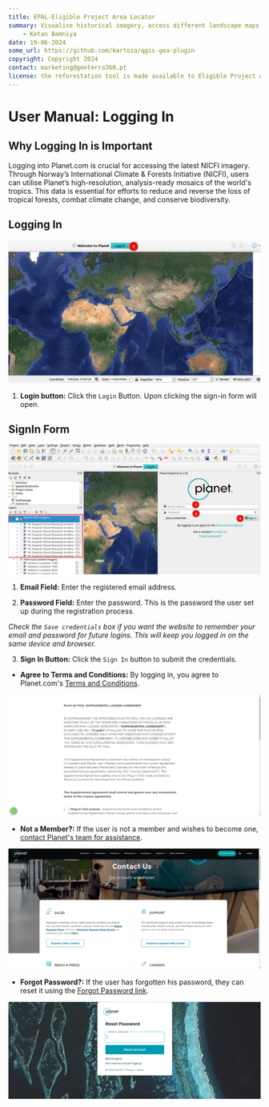 ```yaml
---
title: EPAL-Eligible Project Area Locator
summary: Visualise historical imagery, access different landscape maps and generate reports for potential afforestation sites.
    - Ketan Bamniya
date: 19-06-2024
some_url: https://github.com/kartoza/qgis-gea-plugin
copyright: Copyright 2024
contact: marketing@geoterra360.pt
license: the reforestation tool is made available to Eligible Project Area Locator (EPAL) under a non-exclusive, sub-licensable, perpetual, irrevocable, royalty-free licence. This which allows EPAL to use and replicate the QGIS plugin and tool for the appointed project areas in Kenya, Uganda, and Malawi; and any other carbon offset future project areas managed, operated, and undertaken by EPAL. The reforestation tool concept, functionality, and operations, as well as the physical QGIS plugin are covered, considered, and always remain the Intellectual Property of GT360.
---
```


# User Manual: Logging In

## Why Logging In is Important

Logging into Planet.com is crucial for accessing the latest NICFI imagery. Through Norway’s International Climate & Forests Initiative (NICFI), users can utilise Planet’s high-resolution, analysis-ready mosaics of the world's tropics. This data is essential for efforts to reduce and reverse the loss of tropical forests, combat climate change, and conserve biodiversity.

## Logging In

![Login button](./img/login-1.png)

1. **Login button:** Click the `Login` Button. Upon clicking the sign-in form will open.

##  SignIn Form

![SignIn form](./img/login-2.png)

1. **Email Field:** Enter the registered email address.

2. **Password Field:** Enter the password. This is the password the user set up during the registration process.

*Check the `Save credentials` box if you want the website to remember your email and password for future logins. This will keep you logged in on the same device and browser.*

3. **Sign In Button:** Click the `Sign In` button to submit the credentials.

- **Agree to Terms and Conditions:** By logging in, you agree to Planet.com's [Terms and Conditions](https://learn.planet.com/QGIS-terms-conditions.html).

![Terms and Conditions](./img/login-3.png)

- **Not a Member?:** If the user is not a member and wishes to become one, [contact Planet's team for assistance](https://www.planet.com/contact/).

![Contact Us](./img/login-4.png)

- **Forgot Password?:** If the user has forgotten his password, they can reset it using the [Forgot Password link](https://account.planet.com/signin/forgot-password).

![Forgot password](./img/login-5.png)
